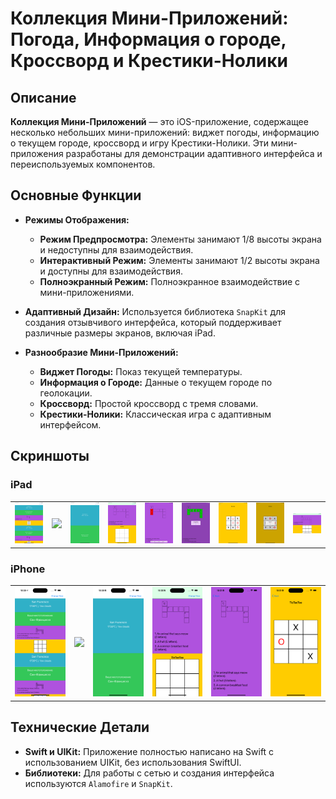 # Коллекция Мини-Приложений: Погода, Информация о городе, Кроссворд и Крестики-Нолики

## Описание

**Коллекция Мини-Приложений** — это iOS-приложение, содержащее несколько небольших мини-приложений: виджет погоды, информацию о текущем городе, кроссворд и игру Крестики-Нолики. Эти мини-приложения разработаны для демонстрации адаптивного интерфейса и переиспользуемых компонентов.

## Основные Функции

- **Режимы Отображения:**
  - **Режим Предпросмотра:** Элементы занимают 1/8 высоты экрана и недоступны для взаимодействия.
  - **Интерактивный Режим:** Элементы занимают 1/2 высоты экрана и доступны для взаимодействия.
  - **Полноэкранный Режим:** Полноэкранное взаимодействие с мини-приложениями.

- **Адаптивный Дизайн:** Используется библиотека `SnapKit` для создания отзывчивого интерфейса, который поддерживает различные размеры экранов, включая iPad.

- **Разнообразие Мини-Приложений:**
  - **Виджет Погоды:** Показ текущей температуры.
  - **Информация о Городе:** Данные о текущем городе по геолокации.
  - **Кроссворд:** Простой кроссворд с тремя словами.
  - **Крестики-Нолики:** Классическая игра с адаптивным интерфейсом.

## Скриншоты

### iPad

<table>
  <tr>
    <td align="center"><img src="screenshots/ipad.png" width="200"></td>
    <td align="center"><img src="screenshots/ipad1.png" width="200"></td>
    <td align="center"><img src="screenshots/ipad2.png" width="200"></td>
    <td align="center"><img src="screenshots/ipad3.png" width="200"></td>
    <td align="center"><img src="screenshots/ipad4.png" width="200"></td>
    <td align="center"><img src="screenshots/ipad5.png" width="200"></td>
    <td align="center"><img src="screenshots/ipad6.png" width="200"></td>
    <td align="center"><img src="screenshots/ipad7.png" width="200"></td>
    <td align="center"><img src="screenshots/ipad8.png" width="200"></td>
  </tr>
</table>

### iPhone

<table>
  <tr>
    <td align="center"><img src="screenshots/iphone.png" width="200"></td>
    <td align="center"><img src="screenshots/iphone1.png" width="200"></td>
    <td align="center"><img src="screenshots/iphone2.png" width="200"></td>
    <td align="center"><img src="screenshots/iphone3.png" width="200"></td>
    <td align="center"><img src="screenshots/iphone4.png" width="200"></td>
    <td align="center"><img src="screenshots/iphone5.png" width="200"></td>
  </tr>
</table>

## Технические Детали

- **Swift и UIKit:** Приложение полностью написано на Swift с использованием UIKit, без использования SwiftUI.
- **Библиотеки:** Для работы с сетью и создания интерфейса используются `Alamofire` и `SnapKit`.
